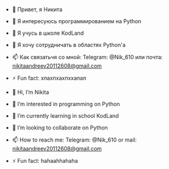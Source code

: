 - 👋 Привет, я Никита
- 👀 Я интересуюсь программированием на Python
- 🌱 Я учусь в школе KodLand 
- 💞️ Я хочу сотрудничать в областях Python'а
- 📫 Как связатьчя со мной: Telegram: @Nik_610 или почта: nikitaandreev20112608@gmail.com
- ⚡ Fun fact: хпахпхахпххапап



- 👋 Hi, I’m Nikita
- 👀 I’m interested in programming on Python
- 🌱 I’m currently learning in school KodLand
- 💞️ I’m looking to collaborate on Python
- 📫 How to reach me: Telegram: @Nik_610 or mail: nikitaandreev20112608@gmail.com
- ⚡ Fun fact: hahaahhahaha
